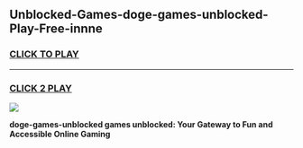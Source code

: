 
## Unblocked-Games-doge-games-unblocked-Play-Free-innne
<h3>
<a href="https://premium76.site?title=doge-games-unblocked&ref=17A">CLICK TO PLAY</a></h3>
<hr>

<h3>
<a href="https://premium76.site?title=doge-games-unblocked&ref=17A">CLICK 2 PLAY</a>
  
</h3>

<a href="https://premium76.site?title=doge-games-unblocked&ref=17A"><img src="https://clearcache.store/games.png"></a>


**doge-games-unblocked games unblocked: Your Gateway to Fun and Accessible Online Gaming**
